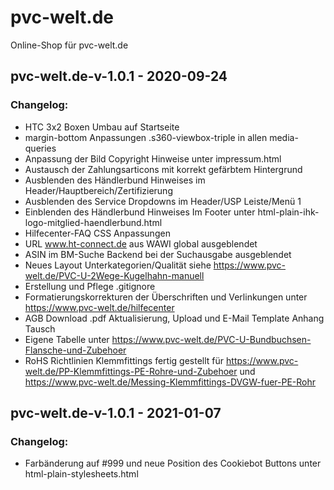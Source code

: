 # pvc-welt.de

Online-Shop für pvc-welt.de

## pvc-welt.de-v-1.0.1 - 2020-09-24

### Changelog:

- HTC 3x2 Boxen Umbau auf Startseite
- margin-bottom Anpassungen .s360-viewbox-triple in allen media-queries
- Anpassung der Bild Copyright Hinweise unter impressum.html
- Austausch der Zahlungsarticons mit korrekt gefärbtem Hintergrund
- Ausblenden des Händlerbund Hinweises im Header/Hauptbereich/Zertifizierung
- Ausblenden des Service Dropdowns im Header/USP Leiste/Menü 1
- Einblenden des Händlerbund Hinweises Im Footer unter html-plain-ihk-logo-mitglied-haendlerbund.html
- Hilfecenter-FAQ CSS Anpassungen
- URL www.ht-connect.de aus WAWI global ausgeblendet
- ASIN im BM-Suche Backend bei der Suchausgabe ausgeblendet
- Neues Layout Unterkategorien/Qualität siehe https://www.pvc-welt.de/PVC-U-2Wege-Kugelhahn-manuell
- Erstellung und Pflege .gitignore
- Formatierungskorrekturen der Überschriften und Verlinkungen unter https://www.pvc-welt.de/hilfecenter
- AGB Download .pdf Aktualisierung, Upload und E-Mail Template Anhang Tausch
- Eigene Tabelle unter https://www.pvc-welt.de/PVC-U-Bundbuchsen-Flansche-und-Zubehoer
- RoHS Richtlinien Klemmfittings fertig gestellt für https://www.pvc-welt.de/PP-Klemmfittings-PE-Rohre-und-Zubehoer und https://www.pvc-welt.de/Messing-Klemmfittings-DVGW-fuer-PE-Rohr

## pvc-welt.de-v-1.0.1 - 2021-01-07

### Changelog:

- Farbänderung auf #999 und neue Position des Cookiebot Buttons unter html-plain-stylesheets.html
